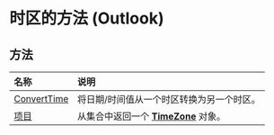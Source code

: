 
# 时区的方法 (Outlook)

## 方法



|**名称**|**说明**|
|:-----|:-----|
|[ConvertTime](6a935961-2030-ed9c-5c1b-4e6641ee3913.md)|将日期/时间值从一个时区转换为另一个时区。|
|[项目](5514ff4e-0d01-71b3-3715-5d840cbde043.md)|从集合中返回一个  **[TimeZone](b27da70d-e545-cc13-9529-cfd327ab7a7c.md)** 对象。|
